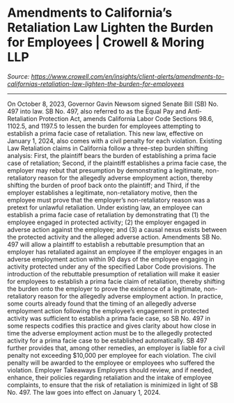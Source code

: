 # Amendments to California’s Retaliation Law Lighten the Burden for Employees | Crowell & Moring LLP

_Source: https://www.crowell.com/en/insights/client-alerts/amendments-to-californias-retaliation-law-lighten-the-burden-for-employees_

---

On October 8, 2023, Governor Gavin Newsom signed
Senate Bill (SB) No. 497
into law. SB No. 497, also referred to as the Equal Pay and Anti-Retaliation Protection Act, amends California Labor Code Sections 98.6, 1102.5, and 1197.5 to lessen the burden for employees attempting to establish a prima facie case of retaliation. This new law, effective on January 1, 2024, also comes with a civil penalty for each violation.
Existing Law
Retaliation claims in California follow a three-step burden shifting analysis:
First, the plaintiff bears the burden of establishing a prima facie case of retaliation;
Second, if the plaintiff establishes a prima facie case, the employer may rebut that presumption by demonstrating a legitimate, non-retaliatory reason for the allegedly adverse employment action, thereby shifting the burden of proof back onto the plaintiff; and
Third, if the employer establishes a legitimate, non-retaliatory motive, then the employee must prove that the employer’s non-retaliatory reason was a pretext for unlawful retaliation.
Under existing law, an employee can establish a prima facie
case of retaliation by demonstrating that (1) the employee engaged in protected activity; (2) the employer engaged in adverse action against the employee; and (3) a causal nexus exists between the protected activity and the alleged adverse action.
Amendments
SB No. 497 will allow a plaintiff to establish a rebuttable presumption that an employer has retaliated against an employee if the employer engages in an adverse employment action within 90 days of the employee engaging in activity protected under any of the specified Labor Code provisions.
The introduction of the rebuttable presumption of retaliation will make it easier for employees to establish a prima facie claim of retaliation, thereby shifting the burden onto the employer to prove the existence of a legitimate, non-retaliatory reason for the allegedly adverse employment action. In practice, some courts already found that the timing of an allegedly adverse employment action following the employee’s engagement in protected activity was sufficient to establish a prima facie case, so SB No. 497 in some respects codifies this practice and gives clarity about how close in time the adverse employment action must be to the allegedly protected activity for a prima facie case to be established automatically.
SB 497 further provides that, among other remedies, an employer is liable for a civil penalty not exceeding $10,000 per employee for each violation. The civil penalty will be awarded to the employee or employees who suffered the violation.
Employer Takeaways
Employers should review, and if needed, enhance, their policies regarding retaliation and the intake of employee complaints, to ensure that the risk of retaliation is minimized in light of SB No. 497. The law goes into effect on January 1, 2024.